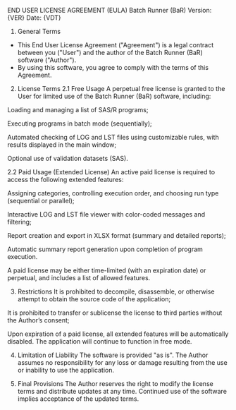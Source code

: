 END USER LICENSE AGREEMENT (EULA)
Batch Runner (BaR)
Version: {VER}
Date: {VDT}

1. General Terms
- This End User License Agreement ("Agreement") is a legal contract between you ("User") and the author of the Batch Runner (BaR) software ("Author").
- By using this software, you agree to comply with the terms of this Agreement.

2. License Terms
2.1 Free Usage
A perpetual free license is granted to the User for limited use of the Batch Runner (BaR) software, including:

Loading and managing a list of SAS/R programs;

Executing programs in batch mode (sequentially);

Automated checking of LOG and LST files using customizable rules, with results displayed in the main window;

Optional use of validation datasets (SAS).

2.2 Paid Usage (Extended License)
An active paid license is required to access the following extended features:

Assigning categories, controlling execution order, and choosing run type (sequential or parallel);

Interactive LOG and LST file viewer with color-coded messages and filtering;

Report creation and export in XLSX format (summary and detailed reports);

Automatic summary report generation upon completion of program execution.

A paid license may be either time-limited (with an expiration date) or perpetual, and includes a list of allowed features.

3. Restrictions
It is prohibited to decompile, disassemble, or otherwise attempt to obtain the source code of the application;

It is prohibited to transfer or sublicense the license to third parties without the Author’s consent;

Upon expiration of a paid license, all extended features will be automatically disabled. The application will continue to function in free mode.

4. Limitation of Liability
The software is provided "as is". The Author assumes no responsibility for any loss or damage resulting from the use or inability to use the application.

5. Final Provisions
The Author reserves the right to modify the license terms and distribute updates at any time. Continued use of the software implies acceptance of the updated terms.

